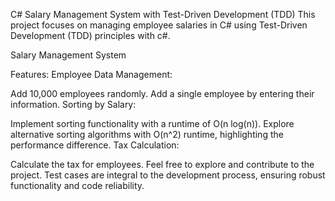 C# Salary Management System with Test-Driven Development (TDD)
This project focuses on managing employee salaries in C# using Test-Driven Development (TDD) principles with c#.

Salary Management System

Features:
Employee Data Management:

Add 10,000 employees randomly.
Add a single employee by entering their information.
Sorting by Salary:

Implement sorting functionality with a runtime of O(n log(n)).
Explore alternative sorting algorithms with O(n^2) runtime, highlighting the performance difference.
Tax Calculation:

Calculate the tax for employees.
Feel free to explore and contribute to the project. Test cases are integral to the development process, ensuring robust functionality and code reliability.
